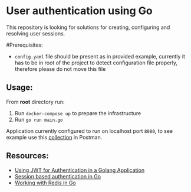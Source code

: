 # User authentication using Go

This repository is looking for solutions for creating, configuring and resolving user sessions.

#Prerequisites:
* `config.yaml` file should be present as in provided example, currently it has to be in root of the project to detect configuration file properly, therefore please do not move this file 

## Usage:
From **root** directory run:
1. Run `docker-compose up` to prepare the infrastructure
2. Run `go run main.go`

Application currently configured to run on localhost port `8080`, to see example use this [collection](./postman/UserAuthRequests.json) in Postman.

## Resources: 
* [Using JWT for Authentication in a Golang Application](https://learn.vonage.com/blog/2020/03/13/using-jwt-for-authentication-in-a-golang-application-dr/)
* [Session based authentication in Go](https://www.sohamkamani.com/golang/session-based-authentication/)
* [Working with Redis in Go](https://www.alexedwards.net/blog/working-with-redis)